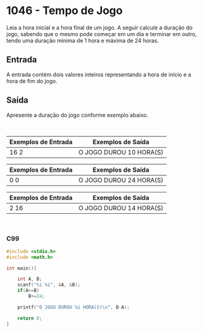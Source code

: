 1046 - Tempo de Jogo
====================

Leia a hora inicial e a hora final de um jogo. A seguir calcule a duração do jogo, sabendo que o mesmo pode começar em um dia e terminar em outro, tendo uma duração mínima de 1 hora e máxima de 24 horas.

Entrada
-------

A entrada contém dois valores inteiros representando a hora de início e a hora de fim do jogo.

Saída
-----

Apresente a duração do jogo conforme exemplo abaixo.

&nbsp;

| Exemplos de Entrada | Exemplos de Saída       |
|---------------------|-------------------------|
| 16 2                | O JOGO DUROU 10 HORA(S) |

| Exemplos de Entrada | Exemplos de Saída       |
|---------------------|-------------------------|
| 0 0                 | O JOGO DUROU 24 HORA(S) |

| Exemplos de Entrada | Exemplos de Saída       |
|---------------------|-------------------------|
| 2 16                | O JOGO DUROU 14 HORA(S) |

&nbsp;

### C99

```c
#include <stdio.h>
#include <math.h>

int main(){

    int A, B;
    scanf("%i %i", &A, &B);
    if(A>=B)
        B+=24;

    printf("O JOGO DUROU %i HORA(S)\n", B-A);

    return 0;
}
```
